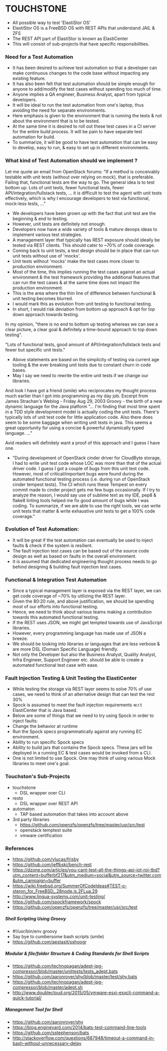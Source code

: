 # TOUCHSTONE

- All possible way to test 'ElastiStor OS'
- ElastiStor OS is a FreeBSD OS with REST APIs that understand JAIL & ZFS
- The REST API part of ElastiStor is known as ElastiCenter
- This will consist of sub-projects that have specific responsibilities.

### Need for a Test Automation

- It has been desired to achieve test automation so that a developer can make continuous changes to the code base without impacting any existing feature.
- It has also been felt that test automation should be simple enough for anyone to add/modify the test cases without spending too much of time.
- Anyone implies a QA engineer, Business Analyst, apart from typical developers.
- It will be ideal to run the test automation from one's laptop, thus avoiding the need for separate environments.
- Here emphasis is given to the environment that is running the tests & not about the environment that is to be tested.
- At the same time it is desired to roll out these test cases in a CI server for the entire build process. It will be pain to have separate test automation for build.
- To summarize, it will be good to have test automation that can be easy to develop, easy to run, & easy to set up in different environments.
 
### What kind of Test Automation should we implement ?

Let me quote an email from OpenStack forums: 
"If a method is conceivably testable with unit tests (without over relying on mock), that is preferable. Failing that, functional tests are the way to go. The general idea is to test bottom up: Lots of unit tests, fewer functional tests, fewer API/integration/fullstack tests, ... it is difficult to test the agent with unit tests effectively, which is why I encourage developers to test via functional, mock-less tests, ..."

- We developers have been grown up with the fact that unit test are the beginning & end to testing.
- However, unit tests are definitely not enough. 
- Developers now have a wide variety of tools & mature devops ideas to implement various test strategies.
- A management layer that typically has REST exposure should ideally be tested via REST clients. This should cater to ~70% of code coverage.
- Coming back to unit tests, a test design should be in place that can run unit tests without use of 'mocks'.
- Unit tests without 'mocks' make the test cases more closer to production environment.
- Most of the time, this implies running the test cases against an actual environment & the test framework providing the additional features that can run the test cases & at the same time does not impact the production environment.
- This is the area where the thin line of difference between functional & unit testing becomes blurred.
- I would mark this as evolution from unit testing to functional testing.
- In short, I would risk deviation from bottom up approach & opt for top down approach towards testing.

In my opinion, "there is no end to bottom up testing whereas we can see a clear picture, a clear goal & definitely a time-bound approach to top down testing".

"Lots of functional tests, good amount of API/integration/fullstack tests and fewer but specific unit tests."

- Above statements are based on the simplicity of testing via current age tooling & the ever breaking unit tests due to constant churn in code bases. 
- May I say we need to rewrite the entire unit tests if we change our libraries.

And look I have got a friend (smile) who reciprocates my thought process much earlier than I got into programming as my day job.
Excerpt from James Strachan's Weblog - Friday Aug 29, 2003
Groovy - the birth of a new dynamic language for the Java platform
"...
I'm finding that most time spent in a TDD style development model is actually coding the unit tests. There's typically lots of unit test code for little application code. Also there does seem to be some baggage when writing unit tests in java. This seems a great opportunity for using a concise & powerful dynamically typed language. 
..."

Avid readers will definitely want a proof of this approach and I guess I have one. 
- "During development of OpenStack cinder driver for CloudByte storage, I had to write unit test code whose LOC was more than that of the actual driver code. I guess I got a couple of bugs from this unit test code. However, most of critical/important bugs were found during the automated functional testing process (i.e. during run of OpenStack cinder tempest tests). The CI which runs these Tempest on every commit made to cinder project gets me few bugs occasionally. If I try to analyze the reason, I would say use of sublime text as my IDE, pep8 & flake8 linting tools helped me fix good amount of bugs while I was coding. To summarize, if we are able to use the right tools, we can write unit tests that matter & write exhaustive unit tests to get a 100% code coverage."

### Evolution of Test Automation:

- It will be great if the test automation can eventually be used to inject faults & check if the system is resilient.
- The fault injection test cases can be based out of the source code design as well as based on faults in the overall environment.
- It is assumed that dedicated engineering thought process needs to go behind designing & building fault injection test cases.
 
### Functional & Integration Test Automation

- Since a typical management layer is exposed via the REST layer, we can get code coverage of ~70% by utilizing the REST layer.
- Given the 80:20 rule, and above justification, we should be spending most of our efforts into functional testing.
- Hence, we need to think about various teams making a contribution towards this automated functional testing.
- If the REST uses JSON, we might get tempted towards use of JavaScript libraries.
- However, every programming language has made use of JSON a breeze.
- We should be looking into libraries or languages that are less verbose & are more DSL (Domain Specific Language) friendly.
- Not only the Developer but also the Business Analyst, Quality Analyst, Infra Engineer, Support Engineer etc. should be able to create a automated functional test case with ease.

 
### Fault Injection Testing & Unit Testing the ElastiCenter

- While testing the storage via REST layer seems to solve 70% of use cases, we need to think of an alternative design that can test the rest 30%
- Spock is assumed to meet the fault injection requirements w.r.t ElastiCenter that is Java based.
- Below are some of things that we need to try using Spock in order to inject faults:
- Change the behavior at runtime
- Run the Spock specs programmatically against any running EC environment.
- Ability to run specific Spock specs
- Ability to build jars that contains the Spock specs. These jars will be deployed in a running EC & test cases would be invoked from a CLI.
- One is not limited to use Spock. One may think of using various Mock libraries to meet one's goal.

### Touchston's Sub-Projects
- touchstone
	- DSL wrapper over CLI
- resto
	- DSL wrapper over REST API
- automaton
	- TAP based automation that takes into account above
- 3rd party libraries
	- https://github.com/openzfs/openzfs/tree/master/usr/src/test
	- openstack temptest suite
	- vmware certification

### References

- https://github.com/vlucas/frisby
- https://github.com/jeffbski/bench-rest
- https://dzone.com/articles/you-cant-test-all-the-things-api-iot-roi-tbd?utm_content=bufferbf217&utm_medium=social&utm_source=twitter.com&utm_campaign=buffer
- https://wiki.freebsd.org/SummerOfCodeIdeas#TEST-o-steron_for_FreeBSD_.28node.js.2FLua.29
- http://www.lingua-systems.com/unit-testing/
- https://github.com/spockframework/spock
- https://github.com/openzfs/openzfs/tree/master/usr/src/test

##### Shell Scripting Using Groovy

- #!/usr/bin/env groovy
- Say bye to cumbersome bash scripts (smile)
- https://github.com/aestasit/sshoogr

##### Modular & file/folder Structure & Coding Standards for Shell Scripts

- https://github.com/technopagan/adept-jpg-compressor/blob/master/unittests/tests_adept.bats
- https://github.com/aaronroyer/shy/blob/master/test/shy.bats
- https://github.com/technopagan/adept-jpg-compressor/blob/master/adept.sh
- http://www.doublecloud.org/2015/05/vmware-esxi-esxcli-command-a-quick-tutorial/

##### Management Tool for Shell

- https://github.com/aaronroyer/shy 
- https://blog.engineyard.com/2014/bats-test-command-line-tools
- https://github.com/sstephenson/bats
- http://stackoverflow.com/questions/687948/timeout-a-command-in-bash-without-unnecessary-delay
